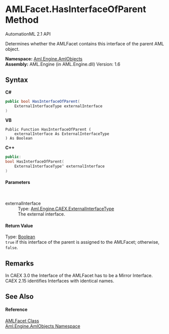# AMLFacet.HasInterfaceOfParent Method 
AutomationML 2.1 API 

Determines whether the AMLFacet contains this interface of the parent AML object.

**Namespace:**&nbsp;<a href="N_Aml_Engine_AmlObjects">Aml.Engine.AmlObjects</a><br />**Assembly:**&nbsp;AML.Engine (in AML.Engine.dll) Version: 1.6

## Syntax

**C#**<br />
``` C#
public bool HasInterfaceOfParent(
	ExternalInterfaceType externalInterface
)
```

**VB**<br />
``` VB
Public Function HasInterfaceOfParent ( 
	externalInterface As ExternalInterfaceType
) As Boolean
```

**C++**<br />
``` C++
public:
bool HasInterfaceOfParent(
	ExternalInterfaceType^ externalInterface
)
```


#### Parameters
&nbsp;<dl><dt>externalInterface</dt><dd>Type: <a href="T_Aml_Engine_CAEX_ExternalInterfaceType">Aml.Engine.CAEX.ExternalInterfaceType</a><br />The external interface.</dd></dl>

#### Return Value
Type: <a href="https://docs.microsoft.com/dotnet/api/system.boolean" target="_parent" rel="noopener noreferrer">Boolean</a><br />`true` if this interface of the parent is assigned to the AMLFacet; otherwise, `false`.

## Remarks
In CAEX 3.0 the Interface of the AMLFacet has to be a Mirror Interface. CAEX 2.15 identifies Interfaces with identical names.

## See Also


#### Reference
<a href="T_Aml_Engine_AmlObjects_AMLFacet">AMLFacet Class</a><br /><a href="N_Aml_Engine_AmlObjects">Aml.Engine.AmlObjects Namespace</a><br />
